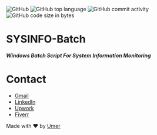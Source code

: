 ![GitHub](https://img.shields.io/github/license/umer-r/SysInfo-Batch) ![GitHub top language](https://img.shields.io/github/languages/top/umer-r/SysInfo-Batch) ![GitHub commit activity](https://img.shields.io/github/commit-activity/m/umer-r/SysInfo-Batch) ![GitHub code size in bytes](https://img.shields.io/github/languages/code-size/umer-r/SysInfo-Batch)

# SYSINFO-Batch

***Windows Batch Script For System Information Monitoring***

# Contact

- [Gmail](mailto:russs3400@gmail.com)
- [LinkedIn](https://www.linkedin.com/in/umer-mehmood-437120214/)
- [Upwork](https://www.upwork.com/o/profiles/users/~011184505ed9059668/)
- [Fiverr](https://www.fiverr.com/hamza_rajaz)

Made with :heart: by [Umer](https://twitter.com/UmerMehmood_)
